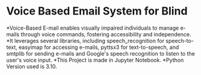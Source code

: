 # Voice Based Email System for Blind
*Voice-Based E-mail enables visually impaired individuals to manage e-mails through voice commands, fostering accessibility and independence.
*It leverages several libraries, including speech_recognition for speech-to-text, easyimap for accessing e-mails, pyttsx3 for text-to-speech, and smtplib for sending e-mails and Google's speech recognition to listen to the user's voice input.
*This Project is made in Jupyter Notebook.
*Python Version used is 3.10.
